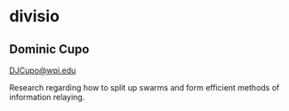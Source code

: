 # divisio 

## Dominic Cupo
DJCupo@wpi.edu

Research regarding how to split up swarms and form efficient methods of information relaying.